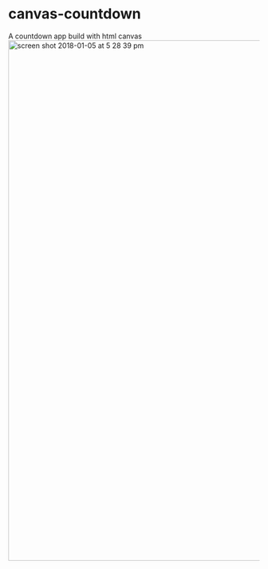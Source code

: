 # canvas-countdown
A countdown app build with html canvas
<a href="http://echochow.com/project/canvas-countdown/"><img width="1042" alt="screen shot 2018-01-05 at 5 28 39 pm" src="https://user-images.githubusercontent.com/16673212/34603237-1c87abe6-f23e-11e7-9bbd-0db593a8e2b4.png"></a>
